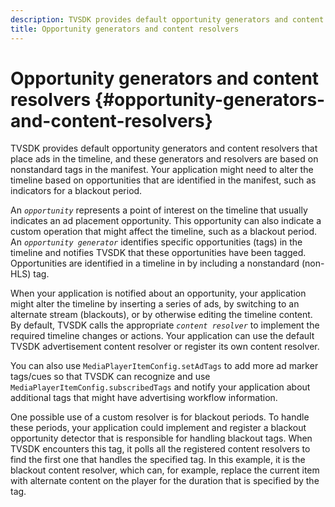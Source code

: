 ```yaml
---
description: TVSDK provides default opportunity generators and content resolvers that place ads in the timeline, and these generators and resolvers are based on nonstandard tags in the manifest. Your application might need to alter the timeline based on opportunities that are identified in the manifest, such as indicators for a blackout period.
title: Opportunity generators and content resolvers
---
```


# Opportunity generators and content resolvers {#opportunity-generators-and-content-resolvers}

TVSDK provides default opportunity generators and content resolvers that place ads in the timeline, and these generators and resolvers are based on nonstandard tags in the manifest. Your application might need to alter the timeline based on opportunities that are identified in the manifest, such as indicators for a blackout period.

An *`opportunity`* represents a point of interest on the timeline that usually indicates an ad placement opportunity. This opportunity can also indicate a custom operation that might affect the timeline, such as a blackout period. An *`opportunity generator`* identifies specific opportunities (tags) in the timeline and notifies TVSDK that these opportunities have been tagged. Opportunities are identified in a timeline in by including a nonstandard (non-HLS) tag.

When your application is notified about an opportunity, your application might alter the timeline by inserting a series of ads, by switching to an alternate stream (blackouts), or by otherwise editing the timeline content. By default, TVSDK calls the appropriate *`content resolver`* to implement the required timeline changes or actions. Your application can use the default TVSDK advertisement content resolver or register its own content resolver.

You can also use `MediaPlayerItemConfig.setAdTags` to add more ad marker tags/cues so that TVSDK can recognize and use `MediaPlayerItemConfig.subscribedTags` and notify your application about additional tags that might have advertising workflow information.

One possible use of a custom resolver is for blackout periods. To handle these periods, your application could implement and register a blackout opportunity detector that is responsible for handling blackout tags. When TVSDK encounters this tag, it polls all the registered content resolvers to find the first one that handles the specified tag. In this example, it is the blackout content resolver, which can, for example, replace the current item with alternate content on the player for the duration that is specified by the tag.
